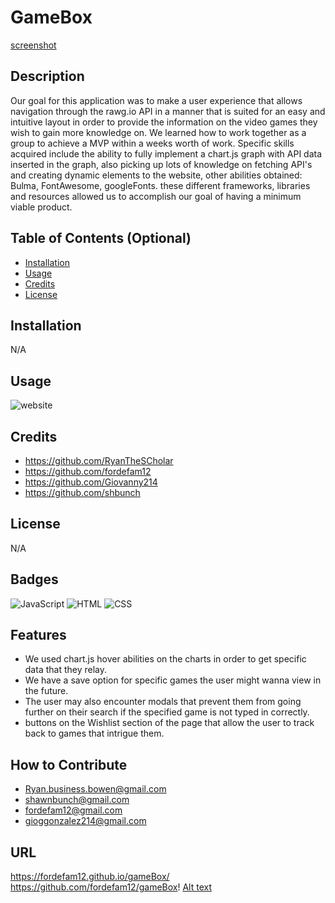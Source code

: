 # GameBox
[screenshot](41446891-59f4baeaee65d8a982aa079d769d49b3.png)
## Description

Our goal for this application was to make a user experience that allows navigation through the rawg.io API in a manner that is suited for an easy and intuitive layout in order to provide the information on the video games they wish to gain more knowledge on. We learned how to work together as a group to achieve a MVP within a weeks worth of work. Specific skills acquired include the ability to fully implement a chart.js graph with API data inserted in the graph, also picking up lots of knowledge on fetching API's and creating dynamic elements to the website, other abilities obtained: Bulma, FontAwesome, googleFonts. these different frameworks, libraries and resources allowed us to accomplish our goal of having a minimum viable product.

## Table of Contents (Optional)

- [Installation](#installation)
- [Usage](#usage)
- [Credits](#credits)
- [License](#license)

## Installation

N/A

## Usage

   ![website](./images/project-1%20readme%20photo.PNG)

## Credits

- https://github.com/RyanTheSCholar
- https://github.com/fordefam12
- https://github.com/Giovanny214
- https://github.com/shbunch

## License

N/A

## Badges

![JavaScript](https://img.shields.io/badge/JavaScript-65.6%25-yellow)
![HTML](https://img.shields.io/badge/HTML-24.7%25-red)
![CSS](https://img.shields.io/badge/CSS-9.7%25-purple)

## Features

- We used chart.js hover abilities on the charts in order to get specific data that they relay. 
- We have a save option for specific games the user might wanna view in the future.
- The user may also encounter modals that prevent them from going further on their search if the specified game is not typed in correctly.
- buttons on the Wishlist section of the page that allow the user to track back to games that intrigue them.


## How to Contribute

- Ryan.business.bowen@gmail.com
- shawnbunch@gmail.com
- fordefam12@gmail.com
- gioggonzalez214@gmail.com

## URL 

https://fordefam12.github.io/gameBox/
https://github.com/fordefam12/gameBox!
[Alt text](41446891-59f4baeaee65d8a982aa079d769d49b3.png)